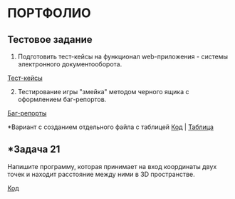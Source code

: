 # ПОРТФОЛИО 

## Тестовое задание  
1. Подготовить тест-кейсы на функционал web-приложения - системы электронного документооборота.

[Тест-кейсы](Job/Portfolio/Test_cases-directum.xlsx)

2. Тестирование игры "змейка" методом черного ящика с оформлением баг-репортов.

[Баг-репорты](Exercise023/Program.cs)

*Вариант с созданием отдельного файла с таблицей
[Код](Exercise023v1.0/Program.cs) | [Таблица](Exercise023v1.0/CubeTable.csv)

## *Задача 21
Напишите программу, которая принимает на вход координаты двух точек и находит расстояние между ними в 3D пространстве.

[Код](Exercise021/Program.cs)